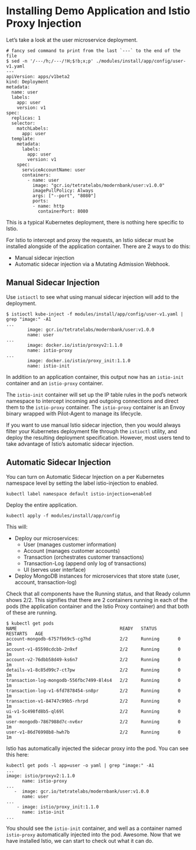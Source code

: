 # Installing Demo Application and Istio Proxy Injection 

Let’s take a look at the user microservice deployment.

```shell
# fancy sed command to print from the last `---` to the end of the file
$ sed -n '/---/h;/---/!H;$!b;x;p' ./modules/install/app/config/user-v1.yaml
---
apiVersion: apps/v1beta2
kind: Deployment
metadata:
  name: user
  labels:
    app: user
    version: v1
spec:
  replicas: 1
  selector:
    matchLabels:
      app: user
  template:
    metadata:
      labels:
        app: user
        version: v1
    spec:
      serviceAccountName: user
      containers:
        - name: user
          image: "gcr.io/tetratelabs/modernbank/user:v1.0.0"
          imagePullPolicy: Always
          args: ["--port", "8080"]
          ports:
          - name: http
            containerPort: 8080
```

This is a typical Kubernetes deployment, there is nothing here specific to Istio.

For Istio to intercept and proxy the requests, an Istio sidecar must be installed alongside of the application container. There are 2 ways to do this:

- Manual sidecar injection
- Automatic sidecar injection via a Mutating Admission Webhook.

## Manual Sidecar Injection

Use `istioctl` to see what using manual sidecar injection will add to the deployment.

```shell
$ istioctl kube-inject -f modules/install/app/config/user-v1.yaml | grep "image:" -A1
...
        image: gcr.io/tetratelabs/modernbank/user:v1.0.0
        name: user
...
        image: docker.io/istio/proxyv2:1.1.0
        name: istio-proxy
...
        image: docker.io/istio/proxy_init:1.1.0
        name: istio-init
```

In addition to an application container, this output now has an `istio-init` container and an `istio-proxy` container.

The `istio-init` container will set up the IP table rules in the pod’s network namespace to intercept incoming and outgoing connections and direct them to the `istio-proxy` container. The `istio-proxy` container is an Envoy binary wrapped with Pilot-Agent to manage its lifecycle.

If you want to use manual Istio sidecar injection, then you would always filter your Kubernetes deployment file through the `istioctl` utility, and deploy the resulting deployment specification. However, most users tend to take advantage of Istio’s automatic sidecar injection.

## Automatic Sidecar Injection

You can turn on Automatic Sidecar Injection on a per Kubernetes namespace level by setting the label istio-injection to enabled.

```shell
kubectl label namespace default istio-injection=enabled
```

Deploy the entire application.

```shell
kubectl apply -f modules/install/app/config
```

This will:

- Deploy our microservices:
  - User (manages customer information)
  - Account (manages customer accounts)
  - Transaction (orchestrates customer transactions)
  - Transaction-Log (append only log of transactions)
  - UI (serves user interface)
- Deploy MongoDB instances for microservices that store state (user, account, transaction-log)

Check that all components have the Running status, and that Ready column shows 2/2. This signifies that there are 2 containers running in each of the pods (the application container and the Istio Proxy container) and that both of these are running.

```shell
$ kubectl get pods
NAME                                       READY   STATUS        RESTARTS   AGE
account-mongodb-6757fb69c5-cg7hd           2/2     Running       0          1m
account-v1-85598cdcbb-2n9xf                2/2     Running       0          1m
account-v2-76dbb58d49-ks6n7                2/2     Running       0          1m
details-v1-8c85d99c7-ct7pw                 2/2     Running       0          1m
transaction-log-mongodb-556fbc7499-8l4s4   2/2     Running       0          1m
transaction-log-v1-6fd7878454-sn8pr        2/2     Running       0          1m
transaction-v1-84747c99b5-rhrpd            2/2     Running       0          1m
ui-v1-5c498fd8b5-ql69l                     2/2     Running       0          1m
user-mongodb-7867988d7c-nv6xr              2/2     Running       0          1m
user-v1-86d76998b8-hwh7b                   2/2     Running       0          1m
```

Istio has automatically injected the sidecar proxy into the pod. You can see this here:

```shell
kubectl get pods -l app=user -o yaml | grep "image:" -A1
...
image: istio/proxyv2:1.1.0
      name: istio-proxy
...
   -  image: gcr.io/tetratelabs/modernbank/user:v1.0.0
      name: user
...
    - image: istio/proxy_init:1.1.0
      name: istio-init
...
```

You should see the `istio-init` container, and well as a container named `istio-proxy` automatically injected into the pod. Awesome. Now that we have installed Istio, we can start to check out what it can do.
